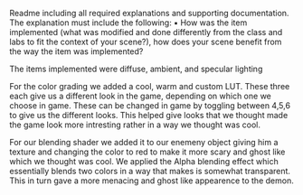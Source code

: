 Readme including all required explanations and supporting documentation. The
explanation must include the following:
▪ How was the item implemented (what was modified and done differently
from the class and labs to fit the context of your scene?), how does your
scene benefit from the way the item was implemented?


The items implemented were diffuse, ambient, and specular lighting 


For the color grading we added a cool, warm and custom LUT. These three each give us a different look in the game, depending on which one we choose in game. These can be changed in game by toggling between 4,5,6 to give us the different looks. This helped give looks that we thought made the game look more intresting rather in a way we thought was cool.  

For our blending shader we added it to our enemeny object giving him a texture and changing the color to red to make it more scary and ghost like which we thought was cool. We applied the Alpha blending effect which essentially blends two colors in a way that makes is somewhat transparent. This in turn gave a more menacing and ghost like appearence to the demon.
